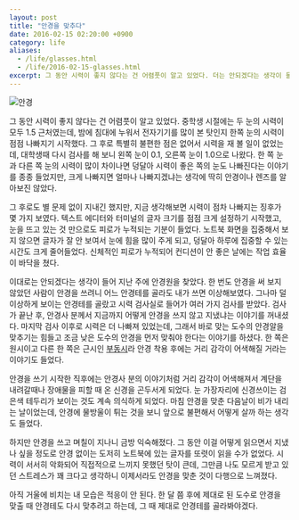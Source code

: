 ```yaml
---
layout: post
title: "안경을 맞추다"
date: 2016-02-15 02:20:00 +0900
category: life
aliases:
  - /life/glasses.html
  - /life/2016-02-15-glasses.html
excerpt: 그 동안 시력이 좋지 않다는 건 어렴풋이 알고 있었다. 더는 안되겠다는 생각이 들어 지난 주에 안경원을 찾았다.
---
```


![안경](https://cdn.si.mpli.st/2016-02-15-glasses.jpg)

그 동안 시력이 좋지 않다는 건 어렴풋이 알고 있었다. 중학생 시절에는 두 눈의 시력이 모두 1.5 근처였는데, 밤에 침대에 누워서 전자기기를 많이 본 탓인지 한쪽 눈의 시력이 점점 나빠지기 시작했다. 그 후로 특별히 불편한 점은 없어서 시력을 재 볼 일이 없었는데, 대학생때 다시 검사를 해 보니 왼쪽 눈이 0.1, 오른쪽 눈이 1.0으로 나왔다. 한 쪽 눈과 다른 쪽 눈의 시력이 많이 차이나면 덩달아 시력이 좋은 쪽의 눈도 나빠진다는 이야기를 종종 들었지만, 크게 나빠지면 얼마나 나빠지겠냐는 생각에 딱히 안경이나 렌즈를 알아보진 않았다.

그 후로도 별 문제 없이 지내긴 했지만, 지금 생각해보면 시력이 점차 나빠지는 징후가 몇 가지 보였다. 텍스트 에디터와 터미널의 글자 크기를 점점 크게 설정하기 시작했고, 눈을 뜨고 있는 것 만으로도 피로가 누적되는 기분이 들었다. 노트북 화면을 집중해서 보지 않으면 글자가 잘 안 보여서 눈에 힘을 많이 주게 되고, 덩달아 하루에 집중할 수 있는 시간도 크게 줄어들었다. 신체적인 피로가 누적되어 컨디션이 안 좋은 날에는 작업 효율이 바닥을 쳤다.

이대로는 안되겠다는 생각이 들어 지난 주에 안경원을 찾았다. 한 번도 안경을 써 보지 않았던 사람이 안경을 쓰려니 어느 안경테를 골라도 내가 쓰면 이상해보였다. 그나마 덜 이상하게 보이는 안경테를 골랐고 시력 검사실로 들어가 여러 가지 검사를 받았다. 검사가 끝난 후, 안경사 분께서 지금까지 어떻게 안경을 쓰지 않고 지냈냐는 이야기를 꺼내셨다. 마지막 검사 이후로 시력은 더 나빠져 있었는데, 그래서 바로 맞는 도수의 안경알을 맞추기는 힘들고 조금 낮은 도수의 안경을 먼저 맞춰야 한다는 이야기를 하셨다. 한 쪽은 원시이고 다른 한 쪽은 근시인 [부동시](https://ko.wikipedia.org/wiki/%EB%B6%80%EB%8F%99%EC%8B%9C)라 안경 착용 후에는 거리 감각이 어색해질 거라는 이야기도 들었다.

안경을 쓰기 시작한 직후에는 안경사 분의 이야기처럼 거리 감각이 어색해져서 계단을 내려갈때나 장애물을 피할 때 온 신경을 곤두서게 되었다. 눈 가장자리에 신경쓰이는 검은색 테두리가 보이는 것도 계속 의식하게 되었다. 마침 안경을 맞춘 다음날이 비가 내리는 날이었는데, 안경에 물방울이 튀는 것을 보니 앞으로 불편해서 어떻게 살까 하는 생각도 들었다.

하지만 안경을 쓰고 며칠이 지나니 금방 익숙해졌다. 그 동안 이걸 어떻게 읽으면서 지냈나 싶을 정도로 안경 없이는 도저히 노트북에 있는 글자를 또렷이 읽을 수가 없었다. 시력이 서서히 악화되어 직접적으로 느끼지 못했던 탓이 큰데, 그만큼 나도 모르게 받고 있던 스트레스가 꽤 크다고 생각하니 이제서라도 안경을 맞춘 것이 다행으로 느껴졌다.

아직 거울에 비치는 내 모습은 적응이 안 된다. 한 달 쯤 후에 제대로 된 도수로 안경을 맞출 때 안경테도 다시 맞추려고 하는데, 그 때 제대로 안경테를 골라봐야겠다.